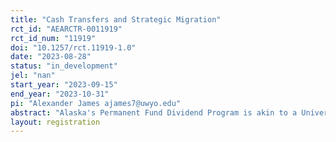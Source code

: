 ```yaml
---
title: "Cash Transfers and Strategic Migration"
rct_id: "AEARCTR-0011919"
rct_id_num: "11919"
doi: "10.1257/rct.11919-1.0"
date: "2023-08-28"
status: "in_development"
jel: "nan"
start_year: "2023-09-15"
end_year: "2023-10-31"
pi: "Alexander James ajames7@uwyo.edu"
abstract: "Alaska's Permanent Fund Dividend Program is akin to a Universal Cash-Transfer program, paying (virtually) every Alaskan resident $2,000 per year. Yet, little is known about whether this program influences people's migration decisions. Whereas existing literature suggests people do move for financial gain (e.g., to receive a tax cut), cash transfers may create alternative behavioral responses. Herein we survey roughly 4000 people on Prolific to gauge their preference for - and stated willingness to move for -  equivalently-sized cash transfers and tax cuts. Conventional economic theory suggests people should view tax cuts and cash transfers similarly. However, we hypothesize that loss aversion, employment status, income, parenthood and political ideology may all cause people to view such programs differently. Any documented lack of fungibility will be explored using  the observed heterogeneity of the subject pool."
layout: registration
---
```


